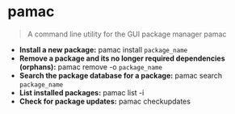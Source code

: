 # pamac
> A command line utility for the GUI package manager pamac
- **Install a new package:**
pamac install `package_name`
- **Remove a package and its no longer required dependencies (orphans):**
pamac remove -o `package_name`
- **Search the package database for a package:**
pamac search `package_name`
- **List installed packages:**
pamac list -i
- **Check for package updates:**
pamac checkupdates
